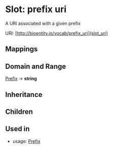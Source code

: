 # Slot: prefix uri


A URI associated with a given prefix

URI: [http://bioentity.io/vocab/prefix_uri](slot_uri)
## Mappings

## Domain and Range

[Prefix](Prefix.md) -> **string**
## Inheritance

## Children

## Used in

 *  usage: [Prefix](Prefix.md)
